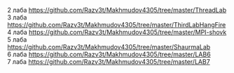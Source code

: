 2 лаба https://github.com/Razv3t/Makhmudov4305/tree/master/ThreadLab    
3 лаба https://github.com/Razv3t/Makhmudov4305/tree/master/ThirdLabHangFire  
4 лаба https://github.com/Razv3t/Makhmudov4305/tree/master/MPI-shovk   
5 лаба https://github.com/Razv3t/Makhmudov4305/tree/master/ShaurmaLab  
6 лаба https://github.com/Razv3t/Makhmudov4305/tree/master/LAB6  
7 лаба https://github.com/Razv3t/Makhmudov4305/tree/master/LAB7
